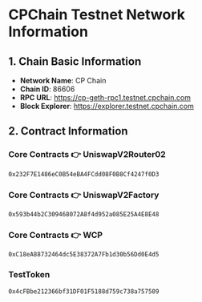 # CPChain Testnet Network Information

## 1. Chain Basic Information
- **Network Name**: CP Chain
- **Chain ID**: 86606
- **RPC URL**: https://cp-geth-rpc1.testnet.cpchain.com
- **Block Explorer**: https://explorer.testnet.cpchain.com

## 2. Contract Information

### Core Contracts 👉 UniswapV2Router02
`0x232F7E1486eC0B54eBA4FCdd08F0B8Cf4247f0D3`

### Core Contracts 👉 UniswapV2Factory
`0x593b44b2C309468072A8f4d952a085E25A4E8E48`

### Core Contracts 👉 WCP
`0xC18eA88732464dc5E38372A7Fb1d30b56Dd0E4d5`

### TestToken
`0x4cFBbe212366bf31DF01F5188d759c738a757509`
